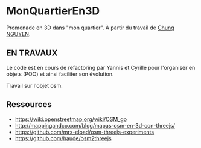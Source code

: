 # MonQuartierEn3D

Promenade en 3D dans "mon quartier". À partir du travail de [Chung NGUYEN](http://chungswebsite.blogspot.fr).

## EN TRAVAUX

Le code est en cours de refactoring par Yannis et Cyrille pour l'organiser en objets (POO) et ainsi faciliter son évolution.

Travail sur l'objet osm.

## Ressources

- https://wiki.openstreetmap.org/wiki/OSM_go
- http://mappingandco.com/blog/mapas-osm-en-3d-con-threejs/
- https://github.com/mrs-eload/osm-threejs-experiments
- https://github.com/haude/osm2threejs


